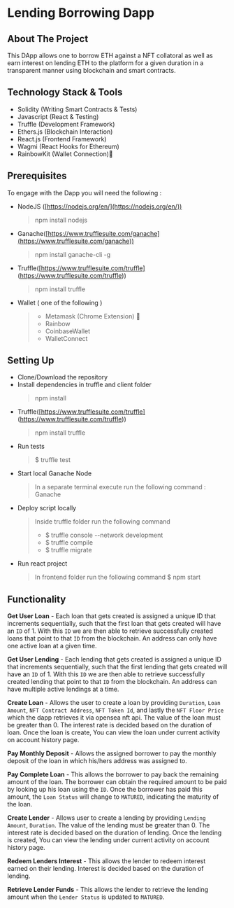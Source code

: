 # Lending Borrowing Dapp

## About The Project
This DApp allows one to borrow ETH against a NFT collatoral as well as earn interest on lending ETH to the platform for a given duration in a transparent manner using blockchain and smart contracts.


## Technology Stack & Tools
  - Solidity (Writing Smart Contracts & Tests)
- Javascript (React & Testing)
- Truffle (Development Framework)
- Ethers.js (Blockchain Interaction)
- React.js (Frontend Framework)
- Wagmi (React Hooks for Ethereum) 
- RainbowKit (Wallet Connection)🌈
         
## Prerequisites 
To engage with the Dapp you will need the following :

* NodeJS ([https://nodejs.org/en/](https://nodejs.org/en/))
	> npm install nodejs
* Ganache([https://www.trufflesuite.com/ganache](https://www.trufflesuite.com/ganache))
	>npm install ganache-cli -g
* Truffle([https://www.trufflesuite.com/truffle] (https://www.trufflesuite.com/truffle))
	> npm install truffle
* Wallet ( one of the following )
	> * Metamask (Chrome Extension) 🦊
  > * Rainbow
  > * CoinbaseWallet
  > * WalletConnect
  

## Setting Up

* Clone/Download the repository
* Install dependencies in truffle and client folder
	>npm install
* Truffle([https://www.trufflesuite.com/truffle] (https://www.trufflesuite.com/truffle))
	> npm install truffle
* Run tests
  > $ truffle test
* Start local Ganache Node
	> In a separate terminal execute run the following command : Ganache
* Deploy script locally
	>  Inside truffle folder run the following command
   > * $ truffle console --network development
   > * $ truffle compile
   > * $ truffle migrate
* Run react project
	>  In frontend folder run the following command
  > $ npm start
      
      
 ## Functionality

**Get User Loan** - Each loan that gets created is assigned a unique ID that increments sequentially, such that the first loan that gets created will have an `ID` of 1. With this `ID` we are then able to retrieve successfully created loans that point to that `ID` from the blockchain. An address can only have one active loan at a given time.

**Get User Lending** - Each lending that gets created is assigned a unique ID that increments sequentially, such that the first lending that gets created will have an `ID` of 1. With this `ID` we are then able to retrieve successfully created lending that point to that `ID` from the blockchain. An address can have multiple active lendings at a time.

**Create Loan** - Allows the user to create a loan by providing `Duration`, `Loan Amount`, `NFT Contract Address`, `NFT Token Id`, and lastly the `NFT Floor Price` which the dapp retrieves it via opensea nft api. The value of the loan must be greater than 0. The interest rate is decided based on the duration of loan. Once the loan is create, You can view the loan under current activity on account history page.

**Pay Monthly Deposit** - Allows the assigned borrower to pay the monthly deposit of the loan in which his/hers address was assigned to. 

**Pay Complete Loan** - This allows the borrower to pay back the remaining amount of the loan. The borrower can obtain the required amount to be paid by looking up his loan using the `ID`. Once the borrower has paid this amount, the `Loan Status` will change to `MATURED`, indicating the maturity of the loan.

**Create Lender** - Allows user to create a lending by providing `Lending Amount`, `Duration`. The value of the lending must be greater than 0. The interest rate is decided based on the duration of lending. Once the lending is created, You can view the lending under current activity on account history page.

**Redeem Lenders Interest** - This allows the lender to redeem interest earned on their lending. Interest is decided based on the duration of lending.

**Retrieve Lender Funds** - This allows the lender to retrieve the lending amount when the `Lender Status` is updated to `MATURED`.


      
  
  
 

  







